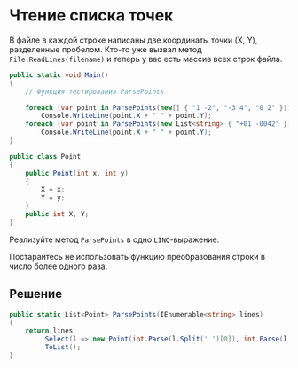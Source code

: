 # Чтение списка точек

В файле в каждой строке написаны две координаты точки (X, Y), разделенные пробелом. Кто-то уже вызвал метод `File.ReadLines(filename)` и теперь у вас есть массив всех строк файла.

```csharp
public static void Main()
{
	// Функция тестирования ParsePoints

	foreach (var point in ParsePoints(new[] { "1 -2", "-3 4", "0 2" }))
		Console.WriteLine(point.X + " " + point.Y);
	foreach (var point in ParsePoints(new List<string> { "+01 -0042" }))
		Console.WriteLine(point.X + " " + point.Y);
}

public class Point
{
	public Point(int x, int y)
	{
		X = x;
		Y = y;
	}
	public int X, Y;
}
```

Реализуйте метод `ParsePoints` в одно `LINQ`-выражение.

Постарайтесь не использовать функцию преобразования строки в число более одного раза.

## Решение

```csharp
public static List<Point> ParsePoints(IEnumerable<string> lines)
{
	return lines
		.Select(l => new Point(int.Parse(l.Split(' ')[0]), int.Parse(l.Split(' ')[1])))
		.ToList();
}
```